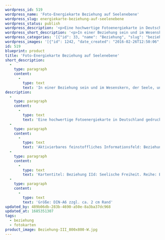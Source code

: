 ```yaml
---
wordpress_id: 519
wordpress_name: 'Foto-Energiekarte Beziehung auf Seelenebene'
wordpress_slug: energiekarte-beziehung-auf-seelenebene
wordpress_status: publish
wordpress_description: '<p>Eine hochwertige Fotoenergiekarte in Deutschland gedruckt und in Handarbeit laminiert.  Sie ist in Postkartengröße (DIN-A6) gut zu transportieren und kann auch auf den Körper aufgelegt werden.</p><p>Aktivierbares feinstoffliches Informationsfeld: Beziehung - Liebe - Unabhängigkeit - Freiheit - Ich bin - Individualität: In Kontakt zu sein und hierbei klar und ehrlich mit sich und seinen Beziehungspartnern sein. In einer Beziehung sein und auf der Ebene, die Seele oder Wesenskern genannt wird, unabhängig sein. Speziell bei einer als eng erlebten Verbindung zu einem Menschen, die bis in die Tiefe der eigenen Person zu gehen scheint, in einer stimmigen Verbindung sein (in Bezug zu Seelenfamilie, Seelenbruder etc.).</p><p>Kartentitel: Beziehung IId: Seelische Freiheit. Reihe: Beziehung.</p><p>Größe: DIN-A6 zzgl. ca. 2 cm Rand<br />Andere Formate sind individuell für Sie innerhalb weniger Tage herstellbar. Bitte kontaktieren Sie uns hierfür unter <a href="mailto:info@elvedenverlag.de">info@elvedenverlag.de</a>.</p><p><a href="https://my.feenbaum.de/anwendung-energiebilder-foto-laminiert/">Anwendungshinweise</a></p>'
wordpress_short_description: '<p>In einer Beziehung sein und im Wesenskern, der Seele, unabhängig sein<br /><em>Hinweis: Das Wasserzeichen „Elveden Verlag Energiebild“ wird nicht mit gedruckt</em></p>'
wordpress_categories: '[{"id": 33, "name": "Beziehung", "slug": "beziehung"}, {"id": 23, "name": "Fotokarten", "slug": "fotokarten"}]'
wordpress_images: '[{"id": 1242, "date_created": "2016-02-26T12:50:06", "date_created_gmt": "2016-02-26T10:50:06", "date_modified": "2016-02-26T12:50:06", "date_modified_gmt": "2016-02-26T10:50:06", "src": "https://my.feenbaum.de/wp-content/uploads/2016/02/Beziehung-III_800x800-W.jpg", "name": "Beziehung-III_800x800-W", "alt": ""}]'
id: 519
blueprint: product
title: 'Foto-Energiekarte Beziehung auf Seelenebene'
short_description:
  -
    type: paragraph
    content:
      -
        type: text
        text: 'In einer Beziehung sein und im Wesenskern, der Seele, unabhängig sein'
description:
  -
    type: paragraph
    content:
      -
        type: text
        text: 'Eine hochwertige Fotoenergiekarte in Deutschland gedruckt und in Handarbeit laminiert.  Sie ist in Postkartengröße (DIN-A6) gut zu transportieren und kann auch auf den Körper aufgelegt werden.'
  -
    type: paragraph
    content:
      -
        type: text
        text: 'Aktivierbares feinstoffliches Informationsfeld: Beziehung - Liebe - Unabhängigkeit - Freiheit - Ich bin - Individualität: In Kontakt zu sein und hierbei klar und ehrlich mit sich und seinen Beziehungspartnern sein. In einer Beziehung sein und auf der Ebene, die Seele oder Wesenskern genannt wird, unabhängig sein. Speziell bei einer als eng erlebten Verbindung zu einem Menschen, die bis in die Tiefe der eigenen Person zu gehen scheint, in einer stimmigen Verbindung sein (in Bezug zu Seelenfamilie, Seelenbruder etc.).'
  -
    type: paragraph
    content:
      -
        type: text
        text: 'Kartentitel: Beziehung IId: Seelische Freiheit. Reihe: Beziehung.'
  -
    type: paragraph
    content:
      -
        type: text
        text: 'Größe: DIN-A6 zzgl. ca. 2 cm Rand'
updated_by: 489b06db-283b-4690-a50e-8a3ba37dc968
updated_at: 1685351307
tags:
  - beziehung
  - fotokarten
product_image: Beziehung-III_800x800-W.jpg
---
```

